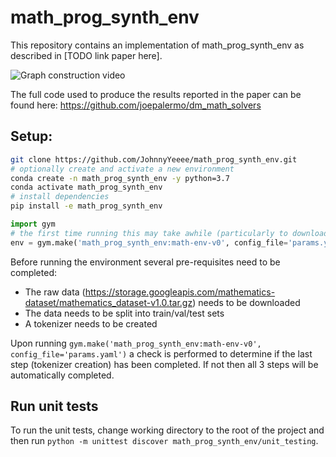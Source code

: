 # math_prog_synth_env

This repository contains an implementation of math_prog_synth_env as described in [TODO link paper here]. 

![Graph construction video](https://github.com/JohnnyYeeee/math_prog_synth_env/blob/main/READ_ME_assets/graph_construction.gif?raw=true)

The full code used to produce the results reported in the paper can be found here: https://github.com/joepalermo/dm_math_solvers

## Setup:

``` bash
git clone https://github.com/JohnnyYeeee/math_prog_synth_env.git
# optionally create and activate a new environment
conda create -n math_prog_synth_env -y python=3.7
conda activate math_prog_synth_env
# install dependencies
pip install -e math_prog_synth_env
```

```python
import gym
# the first time running this may take awhile (particularly to download the data) 
env = gym.make('math_prog_synth_env:math-env-v0', config_file='params.yaml')
```

Before running the environment several pre-requisites need to be completed:

- The raw data (https://storage.googleapis.com/mathematics-dataset/mathematics_dataset-v1.0.tar.gz) needs to be downloaded
- The data needs to be split into train/val/test sets
- A tokenizer needs to be created

Upon running `gym.make('math_prog_synth_env:math-env-v0', config_file='params.yaml')` a check is performed to determine if the last step (tokenizer creation) has been completed. If not then all 3 steps will be automatically completed. 

## Run unit tests

To run the unit tests, change working directory to the root of the project and then run `python -m unittest discover math_prog_synth_env/unit_testing`.
